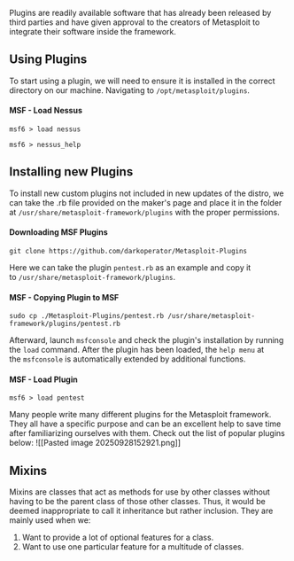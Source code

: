 Plugins are readily available software that has already been released by third parties and have given approval to the creators of Metasploit to integrate their software inside the framework.

## Using Plugins
To start using a plugin, we will need to ensure it is installed in the correct directory on our machine. Navigating to `/opt/metasploit/plugins`.

#### MSF - Load Nessus
```shell
msf6 > load nessus
```
```shell-session
msf6 > nessus_help
```

## Installing new Plugins
To install new custom plugins not included in new updates of the distro, we can take the .rb file provided on the maker's page and place it in the folder at `/usr/share/metasploit-framework/plugins` with the proper permissions.

#### Downloading MSF Plugins
```shell-session
git clone https://github.com/darkoperator/Metasploit-Plugins
```
Here we can take the plugin `pentest.rb` as an example and copy it to `/usr/share/metasploit-framework/plugins`.

#### MSF - Copying Plugin to MSF
```shell-session
sudo cp ./Metasploit-Plugins/pentest.rb /usr/share/metasploit-framework/plugins/pentest.rb
```
Afterward, launch `msfconsole` and check the plugin's installation by running the `load` command. After the plugin has been loaded, the `help menu` at the `msfconsole` is automatically extended by additional functions.

#### MSF - Load Plugin
```shell-session
msf6 > load pentest
```

Many people write many different plugins for the Metasploit framework. They all have a specific purpose and can be an excellent help to save time after familiarizing ourselves with them. Check out the list of popular plugins below:
![[Pasted image 20250928152921.png]]


## Mixins
Mixins are classes that act as methods for use by other classes without having to be the parent class of those other classes. Thus, it would be deemed inappropriate to call it inheritance but rather inclusion. They are mainly used when we:
1. Want to provide a lot of optional features for a class.
2. Want to use one particular feature for a multitude of classes.

